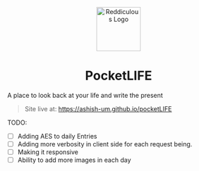 <p align="center"><img src="https://github.com/user-attachments/assets/0e4074cb-d36f-4d66-b9b5-7874374dd7bd" width="100" alt="Reddiculous Logo"></p>
<div align="center">
<h1>PocketLIFE</h1>
</div>

A place to look back at your life and write the present

> Site live at: https://ashish-um.github.io/pocketLIFE

TODO:
- [ ] Adding AES to daily Entries
- [ ] Adding more verbosity in client side for each request being.
- [ ] Making it responsive
- [ ] Ability to add more images in each day
